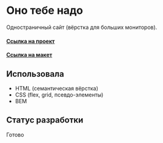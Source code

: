 # Оно тебе надо

Одностраничный сайт (вёрстка для больших мониторов).

#### [Ссылка на проект](https://irinaais.github.io/ono-tebe-nado/)
#### [Ссылка на макет](https://www.figma.com/file/unBuocGdAfnegz1sE0MknV/%232-%D0%9E%D0%BD%D0%BE-%D1%82%D0%B5%D0%B1%D0%B5-%D0%BD%D0%B0%D0%B4%D0%BE/duplicate)

## Использовала

* HTML (семантическая вёрстка)
* CSS (flex, grid, псевдо-элементы)
* BEM

## Статус разработки

Готово
